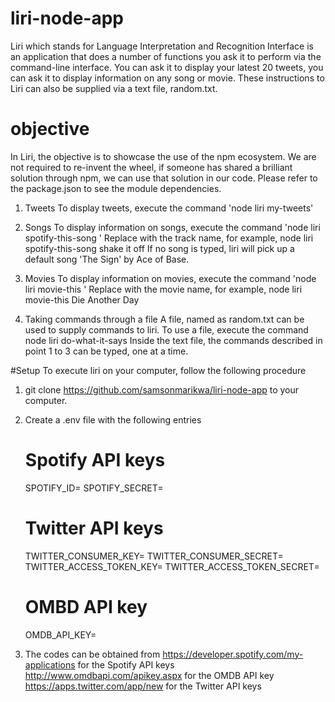 # liri-node-app
Liri which stands for Language Interpretation and Recognition Interface is an application that does a number of functions you ask it to perform via the command-line interface. You can ask it to display your latest 20 tweets, you can ask it to display information on any song or movie. These instructions to Liri can also be supplied via a text file, random.txt.

# objective
In Liri, the objective is to showcase the use of the npm ecosystem. We are not required to re-invent the wheel, if someone has shared a brilliant solution through npm, we can use that solution in our code. Please refer to the package.json to see the module dependencies. 

1.  Tweets
    To display tweets, execute the command 'node liri my-tweets'
    
2.  Songs
    To display information on songs, execute the command 'node liri spotify-this-song <name of the song>'
    Replace <name of the song> with the track name, for example, node liri spotify-this-song shake it off
    If no song is typed, liri will pick up a default song 'The Sign' by Ace of Base.

3.  Movies
    To display information on movies, execute the command 'node liri movie-this <name of the movie>'
    Replace <name of the movie> with the movie name, for example, node liri movie-this Die Another Day

4.  Taking commands through a file
    A file, named as random.txt can be used to supply commands to liri. To use a file, execute the command
    node liri do-what-it-says
    Inside the text file, the commands described in point 1 to 3 can be typed, one at a time.

#Setup
To execute liri on your computer, follow the following procedure

1.  git clone https://github.com/samsonmarikwa/liri-node-app to your computer.

2.  Create a .env file with the following entries
    # Spotify API keys
    SPOTIFY_ID=<your spotify id>
    SPOTIFY_SECRET=<your spotify secret code>

    # Twitter API keys
    TWITTER_CONSUMER_KEY=<your twitter consumer key>
    TWITTER_CONSUMER_SECRET=<your twitter consumer secret>
    TWITTER_ACCESS_TOKEN_KEY=<your twitter access token key>
    TWITTER_ACCESS_TOKEN_SECRET=<your twitter access token secret>

    # OMBD API key
    OMDB_API_KEY=<your OMDB API key>

3.  The codes can be obtained from https://developer.spotify.com/my-applications for the Spotify API keys
    http://www.omdbapi.com/apikey.aspx for the OMDB API key
    https://apps.twitter.com/app/new for the Twitter API keys
